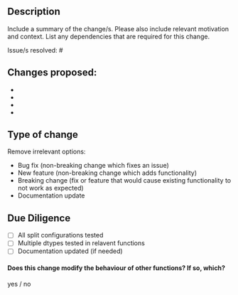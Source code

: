 ## Description

Include a summary of the change/s.
Please also include relevant motivation and context. List any dependencies that are required for this change.

Issue/s resolved: #

## Changes proposed:
-
-
-
-

## Type of change

Remove irrelevant options:
- Bug fix (non-breaking change which fixes an issue)
- New feature (non-breaking change which adds functionality)
- Breaking change (fix or feature that would cause existing functionality to not work as expected)
- Documentation update

## Due Diligence

- [ ] All split configurations tested
- [ ] Multiple dtypes tested in relavent functions
- [ ] Documentation updated (if needed)

#### Does this change modify the behaviour of other functions? If so, which?
yes / no
